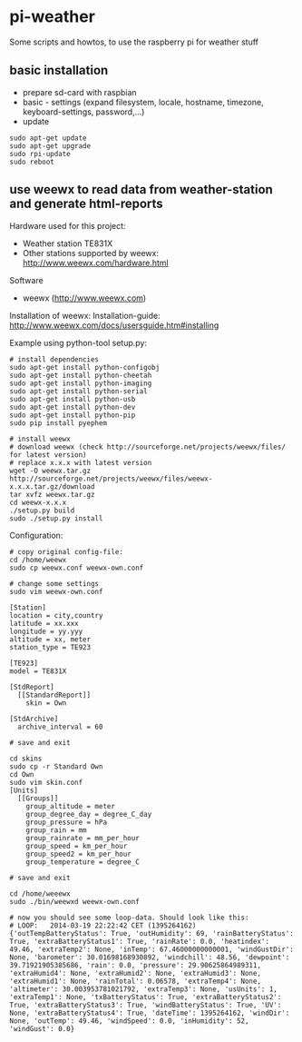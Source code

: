 # pi-weather

Some scripts and howtos, to use the raspberry pi for weather stuff

## basic installation

* prepare sd-card with raspbian
* basic - settings (expand filesystem, locale, hostname, timezone, keyboard-settings, password,...)
* update

```
sudo apt-get update
sudo apt-get upgrade
sudo rpi-update
sudo reboot
```

## use weewx to read data from weather-station and generate html-reports

Hardware used for this project:
- Weather station TE831X
- Other stations supported by weewx: http://www.weewx.com/hardware.html

Software
- weewx (http://www.weewx.com)

Installation of weewx:
Installation-guide: http://www.weewx.com/docs/usersguide.htm#installing

Example using python-tool setup.py:
```
# install dependencies
sudo apt-get install python-configobj
sudo apt-get install python-cheetah
sudo apt-get install python-imaging
sudo apt-get install python-serial
sudo apt-get install python-usb
sudo apt-get install python-dev
sudo apt-get install python-pip
sudo pip install pyephem

# install weewx
# download weewx (check http://sourceforge.net/projects/weewx/files/ for latest version)
# replace x.x.x with latest version
wget -O weewx.tar.gz http://sourceforge.net/projects/weewx/files/weewx-x.x.x.tar.gz/download
tar xvfz weewx.tar.gz
cd weewx-x.x.x
./setup.py build
sudo ./setup.py install
```
Configuration:

```
# copy original config-file:
cd /home/weewx
sudo cp weewx.conf weewx-own.conf

# change some settings
sudo vim weewx-own.conf

[Station]
location = city,country
latitude = xx.xxx
longitude = yy.yyy
altitude = xx, meter
station_type = TE923

[TE923]
model = TE831X

[StdReport]
  [[StandardReport]]
    skin = Own

[StdArchive]
  archive_interval = 60

# save and exit

cd skins
sudo cp -r Standard Own
cd Own
sudo vim skin.conf
[Units]
  [[Groups]]
    group_altitude = meter
    group_degree_day = degree_C_day
    group_pressure = hPa
    group_rain = mm
    group_rainrate = mm_per_hour
    group_speed = km_per_hour
    group_speed2 = km_per_hour
    group_temperature = degree_C

# save and exit

cd /home/weeewx
sudo ./bin/weewxd weewx-own.conf

# now you should see some loop-data. Should look like this:
# LOOP:   2014-03-19 22:22:42 CET (1395264162) {'outTempBatteryStatus': True, 'outHumidity': 69, 'rainBatteryStatus': True, 'extraBatteryStatus1': True, 'rainRate': 0.0, 'heatindex': 49.46, 'extraTemp2': None, 'inTemp': 67.46000000000001, 'windGustDir': None, 'barometer': 30.01698168930892, 'windchill': 48.56, 'dewpoint': 39.71921905385686, 'rain': 0.0, 'pressure': 29.90625864989311, 'extraHumid4': None, 'extraHumid2': None, 'extraHumid3': None, 'extraHumid1': None, 'rainTotal': 0.06578, 'extraTemp4': None, 'altimeter': 30.003953781021792, 'extraTemp3': None, 'usUnits': 1, 'extraTemp1': None, 'txBatteryStatus': True, 'extraBatteryStatus2': True, 'extraBatteryStatus3': True, 'windBatteryStatus': True, 'UV': None, 'extraBatteryStatus4': True, 'dateTime': 1395264162, 'windDir': None, 'outTemp': 49.46, 'windSpeed': 0.0, 'inHumidity': 52, 'windGust': 0.0}

```

  

